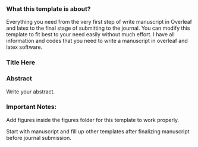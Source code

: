 ### What this template is about?
Everything you need from the very first step of write manuscript in Overleaf and latex to the final stage of submitting to the journal. You can modify this template to fit best to your need easily without much effort. I have all information and codes that you need to write a manuscript in overleaf and latex software.

### Title Here

### Abstract
Write your abstract.

### Important Notes:
Add figures inside the figures folder for this template to work properly.

Start with manuscript and fill up other templates after finalizing manuscript before journal submission.
